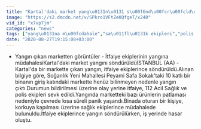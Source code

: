 ```yaml
---
title: "Kartal'daki market yang\u0131n\u0131 s\u00f6nd\u00fcr\u00fcld\u00fc - \u0130STANBUL"
image: "https://s2.dmcdn.net/v/SPkro1VFtZeKQfgeT/x240"
vid_id: "x7vp7jm"
categories: "news"
tags: ["yang\u0131na m\u00fcdahale","sa\u011fl\u0131k ekipleri","polis ekipleri"]
date: "2020-08-27T19:15:08+03:00"
---
```

-  Yangın çıkan marketten görüntüler -  İtfaiye ekiplerinin yangına müdahalesiKartal'daki market yangını söndürüldüİSTANBUL (AA)  -  Kartal'da bir markette çıkan yangın, itfaiye ekiplerince söndürüldü.Alınan bilgiye göre, Soğanlık Yeni Mahallesi Peyami Safa Sokak'taki 10 katlı bir binanın giriş katındaki markette henüz bilinmeyen nedenle yangın çıktı.Durumun bildirilmesi üzerine olay yerine itfaiye, 112 Acil Sağlık ve polis ekipleri sevk edildi.Yangında marketteki bazı ürünlerin patlaması nedeniyle çevrede kısa süreli panik yaşandı.Binada oturan bir kişiye, korkuya kapılması üzerine sağlık ekiplerince müdahalede bulunuldu.İtfaiye ekiplerince yangın söndürülürken, iş yerinde hasar oluştu.  <br>
